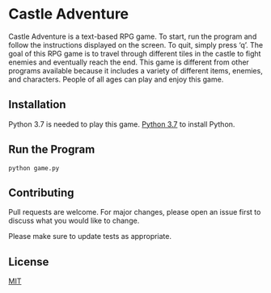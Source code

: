 # Castle Adventure
Castle Adventure is a text-based RPG game. To start, run the program and follow the instructions displayed on the screen. To quit, simply press ‘q’. The goal of this RPG game is to travel through different tiles in the castle to fight enemies and eventually reach the end. This game is different from other programs available because it includes a variety of different items, enemies, and characters. People of all ages can play and enjoy this game. 

## Installation
Python 3.7 is needed to play this game. [Python 3.7](https://www.python.org/downloads/) to install Python. 

## Run the Program
```
python game.py
```
## Contributing
Pull requests are welcome. For major changes, please open an issue first to discuss what you would like to change.

Please make sure to update tests as appropriate.

## License
[MIT](https://choosealicense.com/licenses/mit/)
